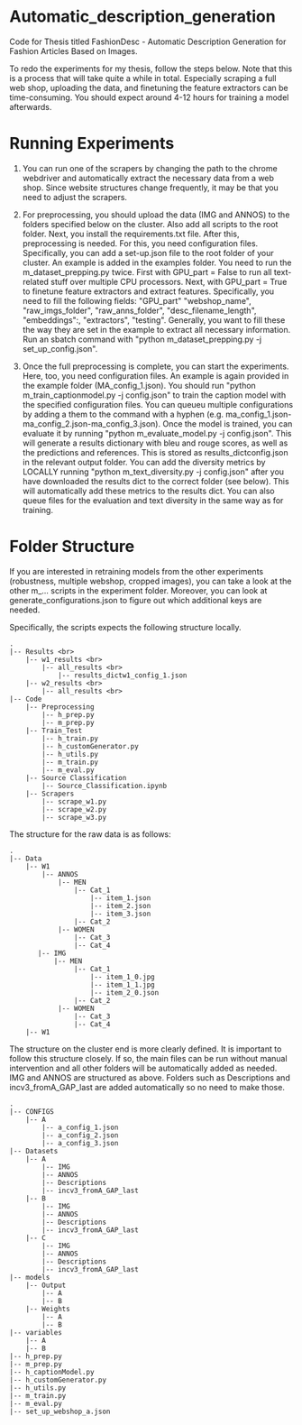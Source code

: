 # Automatic_description_generation
Code for Thesis titled FashionDesc -  Automatic Description Generation for Fashion Articles Based on Images.

To redo the experiments for my thesis, follow the steps below. Note that this is a process that will take quite a while in total. Especially scraping a full web shop, uploading the data, and finetuning the feature extractors can be time-consuming. You should expect around 4-12 hours for training a model afterwards.

# Running Experiments
1. You can run one of the scrapers by changing the path to the chrome webdriver and automatically extract the necessary data from a web shop. Since website structures change frequently, it may be that you need to adjust the scrapers. 

2. For preprocessing, you should upload the data (IMG and ANNOS) to the folders specified below on the cluster. Also add all scripts to the root folder. Next, you install the requirements.txt file. After this, preprocessing is needed. For this, you need configuration files. Specifically, you can add a set-up.json file to the root folder of your cluster. An example is added in the examples folder. You need to run the m_dataset_prepping.py twice. First with GPU_part = False to run all text-related stuff over multiple CPU processors. Next, with GPU_part = True to finetune feature extractors and extract features. Specifically, you need to fill the following fields: "GPU_part" "webshop_name", "raw_imgs_folder", "raw_anns_folder", "desc_filename_length", "embeddings":, "extractors", "testing". Generally, you want to fill these the way they are set in the example to extract all necessary information. Run an sbatch command with "python m_dataset_prepping.py -j set_up_config.json". 

3. Once the full preprocessing is complete, you can start the experiments. Here, too, you need configuration files. An example is again provided in the example folder (MA_config_1.json). You should run "python m_train_captionmodel.py -j config.json" to train the caption model with the specified configuration files. You can queueu multiple configurations by adding a them to the command with a hyphen (e.g. ma_config_1.json-ma_config_2.json-ma_config_3.json). Once the model is trained, you can evaluate it by running 
"python m_evaluate_model.py -j config.json". This will generate a results dictionary with bleu and rouge scores, as well as the predictions and references. This is stored as results_dictconfig.json in the relevant output folder. You can add the diversity metrics by LOCALLY running "python m_text_diversity.py -j config.json" after you have downloaded the results dict to the correct folder (see below). This will automatically add these metrics to the results dict. You can also queue files for the evaluation and text diversity in the same way as for training.

# Folder Structure
If you are interested in retraining models from the other experiments (robustness, multiple webshop, cropped images), you can take a look at the other m_... scripts in the experiment folder. Moreover, you can look at generate_configurations.json to figure out which additional keys are needed.

Specifically, the scripts expects the following structure locally.

```
.
|-- Results <br>
    |-- w1_results <br>
        |-- all_results <br>
            |-- results_dictw1_config_1.json
    |-- w2_results <br> 
        |-- all_results <br>
|-- Code
    |-- Preprocessing
        |-- h_prep.py
        |-- m_prep.py
    |-- Train_Test
        |-- h_train.py
        |-- h_customGenerator.py
        |-- h_utils.py
        |-- m_train.py
        |-- m_eval.py
    |-- Source Classification
        |-- Source_Classification.ipynb
    |-- Scrapers
        |-- scrape_w1.py
        |-- scrape_w2.py
        |-- scrape_w3.py
```
The structure for the raw data is as follows:
```
.
|-- Data
    |-- W1
        |-- ANNOS
            |-- MEN
                |-- Cat_1
                    |-- item_1.json
                    |-- item_2.json
                    |-- item_3.json
                |-- Cat_2
            |-- WOMEN
                |-- Cat_3
                |-- Cat_4
       |-- IMG
           |-- MEN
                |-- Cat_1
                    |-- item_1_0.jpg
                    |-- item_1_1.jpg
                    |-- item_2_0.json
                |-- Cat_2
            |-- WOMEN
                |-- Cat_3
                |-- Cat_4 
    |-- W1                    
```

The structure on the cluster end is more clearly defined. It is important to follow this structure closely. If so, the main files can be run without manual intervention and all other folders will be automatically added as needed. IMG and ANNOS are structured as above. Folders such as Descriptions and incv3_fromA_GAP_last are added automatically so no need to make those.
```
.
|-- CONFIGS
    |-- A
        |-- a_config_1.json
        |-- a_config_2.json
        |-- a_config_3.json
|-- Datasets
    |-- A
        |-- IMG
        |-- ANNOS
        |-- Descriptions
        |-- incv3_fromA_GAP_last
    |-- B
        |-- IMG
        |-- ANNOS
        |-- Descriptions
        |-- incv3_fromA_GAP_last
    |-- C
        |-- IMG
        |-- ANNOS
        |-- Descriptions
        |-- incv3_fromA_GAP_last
|-- models
    |-- Output
        |-- A
        |-- B
    |-- Weights
        |-- A
        |-- B
|-- variables
    |-- A
    |-- B
|-- h_prep.py
|-- m_prep.py
|-- h_captionModel.py
|-- h_customGenerator.py
|-- h_utils.py
|-- m_train.py
|-- m_eval.py
|-- set_up_webshop_a.json
```
